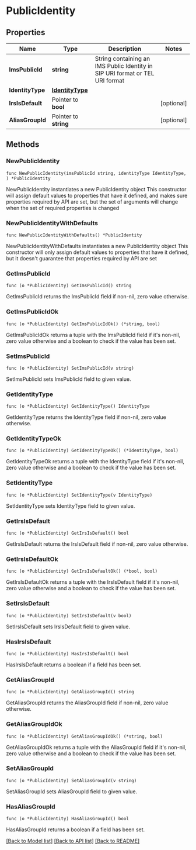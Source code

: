 # PublicIdentity

## Properties

Name | Type | Description | Notes
------------ | ------------- | ------------- | -------------
**ImsPublicId** | **string** | String containing an IMS Public Identity in SIP URI format or TEL URI format | 
**IdentityType** | [**IdentityType**](IdentityType.md) |  | 
**IrsIsDefault** | Pointer to **bool** |  | [optional] 
**AliasGroupId** | Pointer to **string** |  | [optional] 

## Methods

### NewPublicIdentity

`func NewPublicIdentity(imsPublicId string, identityType IdentityType, ) *PublicIdentity`

NewPublicIdentity instantiates a new PublicIdentity object
This constructor will assign default values to properties that have it defined,
and makes sure properties required by API are set, but the set of arguments
will change when the set of required properties is changed

### NewPublicIdentityWithDefaults

`func NewPublicIdentityWithDefaults() *PublicIdentity`

NewPublicIdentityWithDefaults instantiates a new PublicIdentity object
This constructor will only assign default values to properties that have it defined,
but it doesn't guarantee that properties required by API are set

### GetImsPublicId

`func (o *PublicIdentity) GetImsPublicId() string`

GetImsPublicId returns the ImsPublicId field if non-nil, zero value otherwise.

### GetImsPublicIdOk

`func (o *PublicIdentity) GetImsPublicIdOk() (*string, bool)`

GetImsPublicIdOk returns a tuple with the ImsPublicId field if it's non-nil, zero value otherwise
and a boolean to check if the value has been set.

### SetImsPublicId

`func (o *PublicIdentity) SetImsPublicId(v string)`

SetImsPublicId sets ImsPublicId field to given value.


### GetIdentityType

`func (o *PublicIdentity) GetIdentityType() IdentityType`

GetIdentityType returns the IdentityType field if non-nil, zero value otherwise.

### GetIdentityTypeOk

`func (o *PublicIdentity) GetIdentityTypeOk() (*IdentityType, bool)`

GetIdentityTypeOk returns a tuple with the IdentityType field if it's non-nil, zero value otherwise
and a boolean to check if the value has been set.

### SetIdentityType

`func (o *PublicIdentity) SetIdentityType(v IdentityType)`

SetIdentityType sets IdentityType field to given value.


### GetIrsIsDefault

`func (o *PublicIdentity) GetIrsIsDefault() bool`

GetIrsIsDefault returns the IrsIsDefault field if non-nil, zero value otherwise.

### GetIrsIsDefaultOk

`func (o *PublicIdentity) GetIrsIsDefaultOk() (*bool, bool)`

GetIrsIsDefaultOk returns a tuple with the IrsIsDefault field if it's non-nil, zero value otherwise
and a boolean to check if the value has been set.

### SetIrsIsDefault

`func (o *PublicIdentity) SetIrsIsDefault(v bool)`

SetIrsIsDefault sets IrsIsDefault field to given value.

### HasIrsIsDefault

`func (o *PublicIdentity) HasIrsIsDefault() bool`

HasIrsIsDefault returns a boolean if a field has been set.

### GetAliasGroupId

`func (o *PublicIdentity) GetAliasGroupId() string`

GetAliasGroupId returns the AliasGroupId field if non-nil, zero value otherwise.

### GetAliasGroupIdOk

`func (o *PublicIdentity) GetAliasGroupIdOk() (*string, bool)`

GetAliasGroupIdOk returns a tuple with the AliasGroupId field if it's non-nil, zero value otherwise
and a boolean to check if the value has been set.

### SetAliasGroupId

`func (o *PublicIdentity) SetAliasGroupId(v string)`

SetAliasGroupId sets AliasGroupId field to given value.

### HasAliasGroupId

`func (o *PublicIdentity) HasAliasGroupId() bool`

HasAliasGroupId returns a boolean if a field has been set.


[[Back to Model list]](../README.md#documentation-for-models) [[Back to API list]](../README.md#documentation-for-api-endpoints) [[Back to README]](../README.md)


